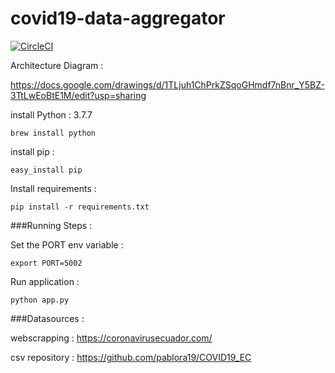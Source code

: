 # covid19-data-aggregator

[![CircleCI](https://circleci.com/gh/slincastro/covid19-data-aggregator.svg?style=shield)](https://circleci.com/gh/slincastro/covid19-data-aggregator)


Architecture Diagram :

https://docs.google.com/drawings/d/1TLjuh1ChPrkZSqoGHmdf7nBnr_Y5BZ-3TtLwEoBtE1M/edit?usp=sharing

install Python : 3.7.7

`brew install python`

install pip :

`easy_install pip`

Install requirements :

`pip install -r requirements.txt`

###Running Steps :

Set the PORT env variable :

`export PORT=5002`

Run application :

`python app.py`

###Datasources :

webscrapping : https://coronavirusecuador.com/

csv repository : https://github.com/pablora19/COVID19_EC

